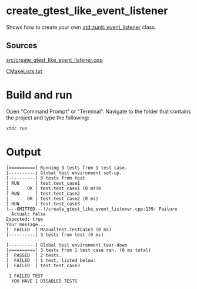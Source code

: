 # create_gtest_like_event_listener

Shows how to create your own [xtd::tunit::event_listener](../../../../src/xtd.tunit/include/xtd/tunit/event_listener.h) class.

## Sources

[src/create_gtest_like_event_listener.cpp](src/create_gtest_like_event_listener.cpp)

[CMakeLists.txt](CMakeLists.txt)

# Build and run

Open "Command Prompt" or "Terminal". Navigate to the folder that contains the project and type the following:

```cmake
xtdc run
```

# Output

```
[==========] Running 3 tests from 1 test case.
[----------] Global test environment set-up.
[----------] 3 tests from test
[ RUN      ] test.test_case1
[       OK ] test.test_case1 (0 ms)8
[ RUN      ] test.test_case2
[       OK ] test.test_case2 (0 ms)
[ RUN      ] test.test_case3
!---OMITTED---!/create_gtest_like_event_listener.cpp:139: Failure
  Actual: false
Expected: true
Your message...
[  FAILED  ] ManualTest.TestCase3 (0 ms)
[----------] 3 tests from test (0 ms)

[----------] Global test environment tear-down
[==========] 3 tests from 1 test case ran. (0 ms total)
[  PASSED  ] 2 tests.
[  FAILED  ] 1 test, listed below:
[  FAILED  ] test.test_case3

 1 FAILED TEST
  YOU HAVE 1 DISABLED TESTS
```
